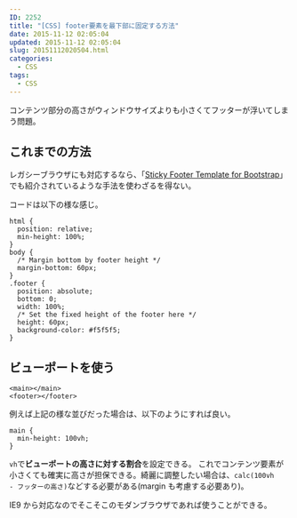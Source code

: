 ```yaml
---
ID: 2252
title: "[CSS] footer要素を最下部に固定する方法"
date: 2015-11-12 02:05:04
updated: 2015-11-12 02:05:04
slug: 20151112020504.html
categories:
  - CSS
tags:
  - CSS
---
```


コンテンツ部分の高さがウィンドウサイズよりも小さくてフッターが浮いてしまう問題。

<!--more-->
<h2>これまでの方法</h2>
レガシーブラウザにも対応するなら、「<a href="http://getbootstrap.com/examples/sticky-footer/" target="_blank">Sticky Footer Template for Bootstrap</a>」でも紹介されているような手法を使わざるを得ない。

コードは以下の様な感じ。

<pre class="language-css"><code>html {
  position: relative;
  min-height: 100%;
}
body {
  /* Margin bottom by footer height */
  margin-bottom: 60px;
}
.footer {
  position: absolute;
  bottom: 0;
  width: 100%;
  /* Set the fixed height of the footer here */
  height: 60px;
  background-color: #f5f5f5;
}
</code></pre>

<h2>ビューポートを使う</h2>
<pre class="language-html"><code>&lt;main&gt;&lt;/main&gt;
&lt;footer&gt;&lt;/footer&gt;</code></pre>
例えば上記の様な並びだった場合は、以下のようにすれば良い。
<pre class="language-css"><code>main {
  min-height: 100vh;
}</code></pre>

<code>vh</code>で<b>ビューポートの高さに対する割合</b>を設定できる。
これでコンテンツ要素が小さくても確実に高さが担保できる。綺麗に調整したい場合は、<code>calc(100vh - フッターの高さ)</code>などする必要がある(margin も考慮する必要あり)。

IE9 から対応なのでそこそこのモダンブラウザであれば使うことができる。
